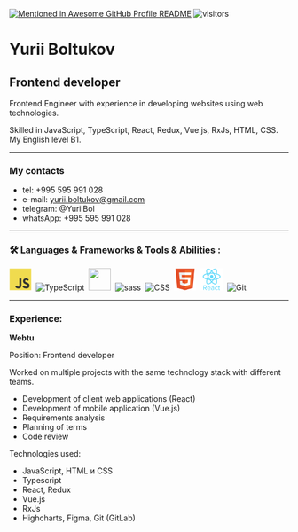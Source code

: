 [![Mentioned in Awesome GitHub Profile README](https://awesome.re/mentioned-badge-flat.svg)](https://github.com/abhisheknaiidu/awesome-github-profile-readme)
<img src="https://komarev.com/ghpvc/?username=YuriiBoltukov&style=flat&color=lightgrey" alt="visitors"/>



# Yurii Boltukov
## Frontend developer

Frontend Engineer with experience in developing websites using web technologies.

Skilled in JavaScript, TypeScript, React, Redux, Vue.js, RxJs, HTML, CSS.
My English level B1.

---

### My contacts
* tel: +995 595 991 028
* e-mail: yurii.boltukov@gmail.com
* telegram: @YuriiBol
* whatsApp: +995 595 991 028


---

### :hammer_and_wrench: Languages & Frameworks & Tools & Abilities :
<div>
  <img src="https://github.com/devicons/devicon/blob/master/icons/javascript/javascript-original.svg" title="JavaScript" alt="JavaScript" width="40" height="40"/>&nbsp;
  <img src="https://cdn.jsdelivr.net/gh/devicons/devicon/icons/typescript/typescript-original.svg" title="TypeScript" alt="TypeScript" width="40" height="40"/>&nbsp;
  <img src="https://cdn.jsdelivr.net/gh/devicons/devicon/icons/vuejs/vuejs-original-wordmark.svg"  width="40" height="40" />&nbsp;
  <img src="https://cdn.jsdelivr.net/gh/devicons/devicon/icons/sass/sass-original.svg" title="sass" alt="sass" width="40" height="40"/>&nbsp;
  <img src="https://cdn.jsdelivr.net/gh/devicons/devicon/icons/css3/css3-original.svg" title="CSS3" alt="CSS" width="40" height="40"/>&nbsp;
  <img src="https://github.com/devicons/devicon/blob/master/icons/html5/html5-original.svg" title="HTML5" alt="HTML" width="40" height="40"/>&nbsp;
  <img src="https://github.com/devicons/devicon/blob/master/icons/react/react-original-wordmark.svg" title="react" alt="react" width="40" height="40"/>&nbsp;
  <img src="https://cdn.jsdelivr.net/gh/devicons/devicon/icons/git/git-original.svg" title="Git" alt="Git" width="40" height="40"/>&nbsp;
</div>

---

### Experience:

__Webtu__


   Position: Frontend developer

   Worked on multiple projects with the same technology stack with different teams.

   - Development of client web applications (React)
   - Development of mobile application (Vue.js)
   - Requirements analysis
   - Planning of terms
   - Code review

  Technologies used:
   - JavaScript, HTML и CSS
   - Typescript
   - React, Redux
   - Vue.js
   - RxJs
   - Highcharts, Figma, Git (GitLab)
